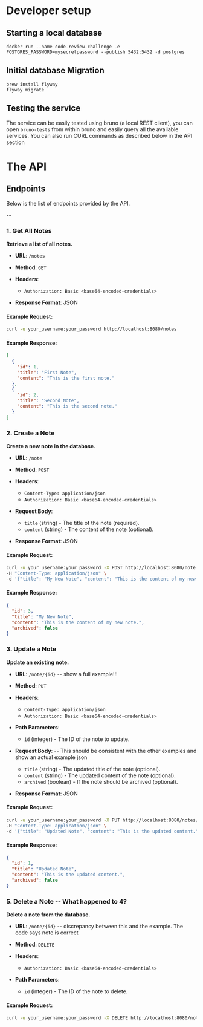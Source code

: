 # Developer setup

## Starting a local database

```
docker run --name code-review-challenge -e POSTGRES_PASSWORD=mysecretpassword --publish 5432:5432 -d postgres
```

## Initial database Migration

```
brew install flyway
flyway migrate
```

## Testing the service

The service can be easily tested using bruno (a local REST client), you can open `bruno-tests` from within
bruno and easily query all the available services. You can also run CURL commands as described below in the API section

# The API

## Endpoints

Below is the list of endpoints provided by the API.

--

### 1. **Get All Notes**

**Retrieve a list of all notes.**

- **URL**: `/notes`
- **Method**: `GET`
- **Headers**:

  - `Authorization: Basic <base64-encoded-credentials>`

- **Response Format**: JSON

#### Example Request:

```bash
curl -u your_username:your_password http://localhost:8080/notes
```

#### Example Response:

```json
[
  {
    "id": 1,
    "title": "First Note",
    "content": "This is the first note."
  },
  {
    "id": 2,
    "title": "Second Note",
    "content": "This is the second note."
  }
]
```

### 2. **Create a Note**

**Create a new note in the database.**

- **URL**: `/note`
- **Method**: `POST`
- **Headers**:

  - `Content-Type: application/json`
  - `Authorization: Basic <base64-encoded-credentials>`

- **Request Body**:

  - `title` (string) - The title of the note (required).
  - `content` (string) - The content of the note (optional).

- **Response Format**: JSON

#### Example Request:

```bash
curl -u your_username:your_password -X POST http://localhost:8080/note \
-H "Content-Type: application/json" \
-d '{"title": "My New Note", "content": "This is the content of my new note."}'
```

#### Example Response:

```json
{
  "id": 3,
  "title": "My New Note",
  "content": "This is the content of my new note.",
  "archived": false
}
```

### 3. **Update a Note**

**Update an existing note.**

- **URL**: `/note/{id}` -- show a full example!!!
- **Method**: `PUT`
- **Headers**:

  - `Content-Type: application/json`
  - `Authorization: Basic <base64-encoded-credentials>`

- **Path Parameters**:

  - `id` (integer) - The ID of the note to update.

- **Request Body**: -- This should be consistent with the other examples and show an actual example json

  - `title` (string) - The updated title of the note (optional).
  - `content` (string) - The updated content of the note (optional).
  - `archived` (boolean) - If the note should be archived (optional).

- **Response Format**: JSON

#### Example Request:

```bash
curl -u your_username:your_password -X PUT http://localhost:8080/notes/1 \
-H "Content-Type: application/json" \
-d '{"title": "Updated Note", "content": "This is the updated content."}'
```

#### Example Response:

```json
{
  "id": 1,
  "title": "Updated Note",
  "content": "This is the updated content.",
  "archived": false
}
```

### 5. **Delete a Note** -- What happened to 4?

**Delete a note from the database.**

- **URL**: `/note/{id}` -- discrepancy between this and the example. The code says note is correct
- **Method**: `DELETE`
- **Headers**:

  - `Authorization: Basic <base64-encoded-credentials>`

- **Path Parameters**:
  - `id` (integer) - The ID of the note to delete.

#### Example Request:

```bash
curl -u your_username:your_password -X DELETE http://localhost:8080/notes/1   -- This is the wrong URL
```
